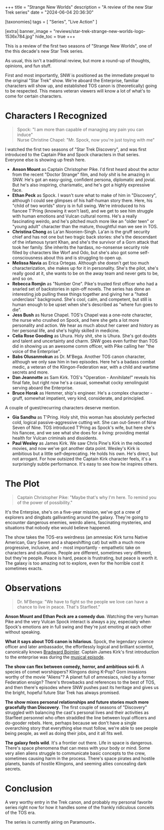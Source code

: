 +++
title = "Strange New Worlds"
description = "A review of the new Star Trek series"
date = "2024-06-04 20:36:30"

[taxonomies]
tags = [ "Series", "Live Action" ]

[extra]
banner_image = "reviews/star-trek-strange-new-worlds-logo-1536x784.jpg"
hide_toc = true
+++

This is a review of the first two seasons of "Strange New Worlds", one of the this decade's new Star Trek series.

As usual, this isn't a traditional review, but more a round-up of thoughts, opinions, and fun stuff.

<!-- more -->

First and most importantly, SNW is positioned as the immediate prequel to the original "Star Trek" show.
We're aboard the Enterprise, familiar characters will show up, and established TOS canon is (theoretically) going to be respected.
This means veteran viewers will know a lot of what's to come for certain characters.

# Characters I Recognized

> Spock: "I am more than capable of managing any pain you can induce"  
> Nurse Christine Chapel: "Mr. Spock, now you're just toying with me"

I watched the first two seasons of "Star Trek Discovery", and was first introduced to the Captain Pike and Spock characters in that series.
Everyone else is showing up fresh here.

* **Anson Mount** as Captain Christopher Pike. I'd first heard about the actor from the recent "Doctor Strange" film,
  and _holy shit_ is he amazing in SNW. He's got an easy-going, confident persona, diplomatic and jovial.
  But he's also inspiring, charismatic, and he's got a highly expressive face.
* **Ethan Peck** as Spock. I wasn't sure what to make of him in "Discovery", although I could see glimpses of his half-human story there.
  Here, his "child of two worlds" story is in full swing. We're introduced to his fiancee T'Pring (knowing it won't last),
  and we get to see him struggle with human emotions and Vulcan cultural norms.
  He's a really fascinating weirdo, and he's pitched much more like an "older teen" or "young adult" character
  than the mature, thoughtful man we see in TOS.
* **Christina Chong** as La'an Noonien-Singh. La'an is the gruff security chief and has not one but two tragic back stories:
  she's the descendant of the infamous tyrant Khan, and she's the survivor of a Gorn attack that took her family.
  She inherits the hardass, no-nonsense security role filled by characters like Worf and Odo,
  but she's also got some self-consciousness about this and is struggling to open up.
* **Melissa Navia** as Erica Ortegas. Although she doesn't get too much characterization, she makes up for it in personality.
  She's the pilot, she's really good at it, she wants to be on the away team and never gets to be, and so on.
* **Rebecca Romjin** as "Number One". Pike's trusted first officer who had a snarled set of backstories in spin-off novels.
  The series has done an interesting job pulling these things together and giving her a "hated underclass" background.
  She's cool, calm, and competent, but still is human enough to be upset when she's described as "where fun goes to die".
* **Jess Bush** as Nurse Chapel. TOS's Chapel was a one-note character, the nurse who crushed on Spock,
  and here she gets a lot more personality and action. We hear as much about her career and history as her personal life,
  and she's highly skilled in medicine.
* **Celia Rose Gooding** as Uhura. Holy shit, she is Uhura. She's got doubts and talent and uncertainty and charm.
  SNW goes even further than TOS did in showing us an awesome comm officer, with Pike calling her "the voice of the Enterprise".
* **Babs Olusanmokun** as Dr. M'Bega. Another TOS canon character, although we only saw him in two episodes.
  Here he's a badass combat medic, a veteran of the Klingon-Federation war, with a child and wartime secrets and more.
* **Dan Jeannotte** as Sam Kirk. TOS's "Operation - Annihilate!" reveals his final fate, but right now he's
  a casual, somewhat cocky xenolinguist serving aboard the Enterprise.
* **Bruce Horak** as Hemmer, ship's engineer. He's a complex character - gruff, somewhat impatient, very kind,
  considerate, and principled.

A couple of guest/recurring characters deserve mention.

* **Gia Sandhu** as T'Pring. Holy shit, this woman has absolutely perfected cold, logical passive-aggressive cutting wit.
  She can out-Seven of Nine Seven of Nine. TOS introduced T'Pring as Spock's wife, but here she's his fiancee,
  and we see what she does for a living: providing mental health for Vulcan criminals and dissidents.
* **Paul Wesley** as James Kirk. We saw Chris Pine's Kirk in the rebooted movies, and now we've got another data point.
  Wesley's Kirk is ambitious but a little self-deprecating. He holds his own. He's direct, but not arrogant.
  For how outsized the Captain Kirk character feels, it's a surprisingly subtle performance.
  It's easy to see how he inspires others.

# The Plot

> Captain Christopher Pike: "Maybe that's why I'm here. To remind you of the power of possibility."

It's the Enterpise, she's on a five-year mission, we've got a crew of explorers and dingbats gallivanting around the galaxy.
They're going to encounter dangerous enemies, weirdo aliens, fascinating mysteries,
and situations that nobody else would believe happened.

The show takes the TOS-era weirdness (an amnesiac Kirk turns Native American, Gary Seven and a shapeshifting cat)
but with a much more progressive, inclusive, and - most importantly - empathetic take
on characters and situations.
People are different, sometimes very different, but they're people.
Peace is hard, peace is frustrating, but peace is worth it.
The galaxy is too amazing not to explore, even for the horrible cost it sometimes exacts.

# Observations

> Dr. M'Benga: "We have to fight so the people we love can have a chance to live in peace. That's Starfleet."

**Anson Mount and Ethan Peck are a comedy duo**. Watching the very human Pike and the very Vulcan Spock
interact is always a joy, especially when Spock's emotions are in full swing and they're just emoting at each other without speaking.

**What it says about TOS canon is hilarious**. Spock, the legendary science officer and later ambassador,
the effortlessly logical and brilliant scientist,
canonically knows [Bradward Boimler](https://tvtropes.org/pmwiki/pmwiki.php/WesternAnimation/StarTrekLowerDecks).
Captain James Kirk's first introduction to the enterprise was during
the [musical episode](https://tvtropes.org/pmwiki/pmwiki.php/Recap/StarTrekStrangeNewWorldsS2E09SubspaceRhapsody).

**The show can flex between comedy, horror, and ambitious sci-fi**. A species of comet worshippers?
Klingons doing K-Pop? Gorn invasions worthy of the movie "Aliens"?
A planet full of amnesiacs, ruled by a former Federation ensign?
There's throwbacks and references to the best of TOS,
and then there's episodes where SNW pushes past its heritage
and gives us the bright, hopeful future Star Trek has always promised.

**The show mixes personal relationships and future stories much more gracefully than Discovery**.
The first couple of seasons of "Discovery" struggled with balancing the cast's personal lives
and their activities as Starfleet personnel who often straddled the line between
loyal officers and do-gooder rebels.
Here, perhaps because we don't have a single overarching story that everything else must follow,
we're able to see people being people, as well as doing their jobs, and it all fits well.

**The galaxy feels wild**. It's a frontier out there. Life in space is dangerous.
There's space phenomena that can mess with your body or mind.
Some very alien aliens struggle to communicate basic concepts to the crew,
sometimes causing harm in the process.
There's space pirates and hostile planets, bands of hostile Klingons, and seeming allies concealing dark secrets.

# Conclusion

A very worthy entry in the Trek canon, and probably my personal favorite series right now
for how it handles some of the frankly ridiculous conceits of the TOS era.

The series is currently airing on Paramount+.